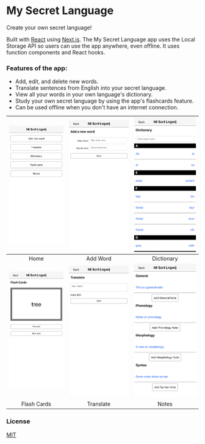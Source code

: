 # My Secret Language

Create your own secret language!

Built with [React](https://reactjs.org) using [Next.js](https://nextjs.org/). The My Secret Language app uses the Local Storage API so users can use the app anywhere, even offline. It uses function components and React hooks.

### Features of the app:

- Add, edit, and delete new words.
- Translate sentences from English into your secret language.
- View all your words in your own language's dictionary.
- Study your own secret language by using the app's flashcards feature.
- Can be used offline when you don't have an internet connection.

|    ![App Home](docs/screenshots/home.png)     | ![App Home](docs/screenshots/add-word.png)  | ![App Home](docs/screenshots/dictionary.png) |
| :-------------------------------------------: | :-----------------------------------------: | :------------------------------------------: |
|                     Home                      |                  Add Word                   |                  Dictionary                  |
| ![App Home](docs/screenshots/flash-cards.png) | ![App Home](docs/screenshots/translate.png) |   ![App Home](docs/screenshots/notes.png)    |
|                  Flash Cards                  |                  Translate                  |                    Notes                     |

### License

[MIT](/LICENSE)
